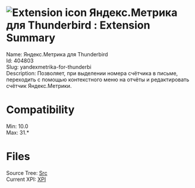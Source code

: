 # ![Extension icon](https://addons.thunderbird.net/user-media/addon_icons/404/404803-64.png?modified=1351471534) Яндекс.Метрика для Thunderbird : Extension Summary

Name: Яндекс.Метрика для Thunderbird  
Id: 404803  
Slug: yandexmetrika-for-thunderbi  
Description: Позволяет, при выделении номера счётчика в письме, переходить с помощью контекстного меню на отчёты и редактировать счётчик Яндекс.Метрики.
  

# Compatibility
Min: 10.0  
Max: 31.*  

# Files

Source Tree: [Src](C:/Dev/Thunderbird/ThunderKdB/xall/xOther/404803-yandexmetrika-for-thunderbi/src)  
Current XPI: [XPI](C:/Dev/Thunderbird/ThunderKdB/xall/xOther/404803-yandexmetrika-for-thunderbi/xpi)  



